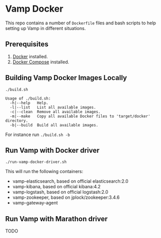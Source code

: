 # Vamp Docker

This repo contains a number of `Dockerfile` files and bash scripts to help setting up Vamp in different situations. 

## Prerequisites

1. [Docker](https://docs.docker.com/) installed.
2. [Docker Compose](https://docs.docker.com/compose/) installed.

## Building Vamp Docker Images Locally

```
./build.sh

Usage of ./build.sh:
  -h|--help   Help.
  -l|--list   List all available images.
  -c|--clean  Remove all available images.
  -m|--make   Copy all available Docker files to 'target/docker' directory.
  -b|--build  Build all available images.
```

For instance run `./build.sh -b`

## Run Vamp with Docker driver

`./run-vamp-docker-driver.sh`

This will run the following containers:

- vamp-elasticsearch, based on official elasticsearch:2.0
- vamp-kibana, based on official kibana:4.2
- vamp-logstash, based on official logstash:2.0
- vamp-zookeeper, based on jplock/zookeeper:3.4.6
- vamp-gateway-agent

## Run Vamp with Marathon driver

TODO